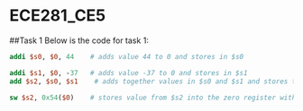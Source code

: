 ECE281_CE5
==========

##Task 1
Below is the code for task 1:

```mips
addi $s0, $0, 44    # adds value 44 to 0 and stores in $s0

addi $s1, $0, -37   # adds value -37 to 0 and stores in $s1
add $s2, $s0, $s1    # adds together values in $s0 and $s1 and stores them in $s2

sw $s2, 0x54($0)    # stores value from $s2 into the zero register with the offset of the hex value, so it stores it in that hex address
```
